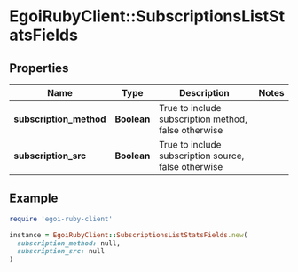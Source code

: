 # EgoiRubyClient::SubscriptionsListStatsFields

## Properties

| Name | Type | Description | Notes |
| ---- | ---- | ----------- | ----- |
| **subscription_method** | **Boolean** | True to include subscription method, false otherwise |  |
| **subscription_src** | **Boolean** | True to include subscription source, false otherwise |  |

## Example

```ruby
require 'egoi-ruby-client'

instance = EgoiRubyClient::SubscriptionsListStatsFields.new(
  subscription_method: null,
  subscription_src: null
)
```

